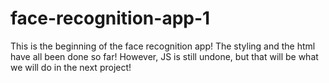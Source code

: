 # face-recognition-app-1
This is the beginning of the face recognition app! The styling and the html have all been done so far! However, JS is still undone, but that will be what we will do in the next project!
